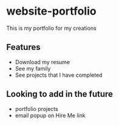 # website-portfolio

This is my portfolio for my creations

## Features

- Download my resume
- See my family
- See projects that I have completed

## Looking to add in the future

- portfolio projects
- email popup on Hire Me link
